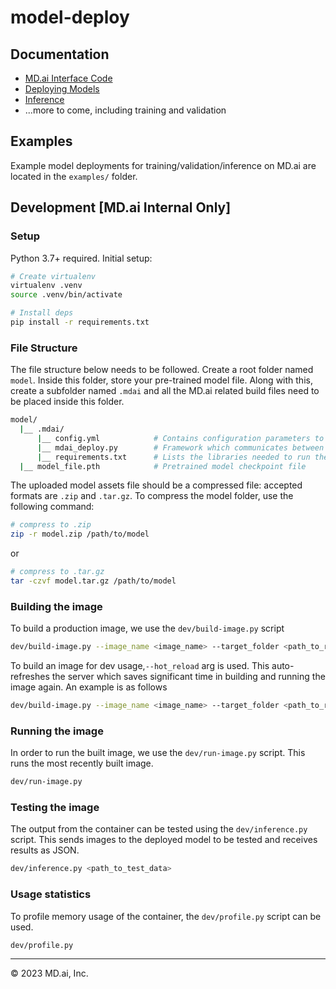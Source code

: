# model-deploy

## Documentation

- [MD.ai Interface Code](https://docs.md.ai/models/interface-code/)
- [Deploying Models](https://docs.md.ai/models/deploy-models/)
- [Inference](https://docs.md.ai/models/inference/)
- ...more to come, including training and validation

## Examples

Example model deployments for training/validation/inference on MD.ai are located in the `examples/` folder.

## Development [MD.ai Internal Only]

### Setup

Python 3.7+ required. Initial setup:

```sh
# Create virtualenv
virtualenv .venv
source .venv/bin/activate

# Install deps
pip install -r requirements.txt
```

### File Structure

The file structure below needs to be followed. Create a root folder named `model`. Inside this folder, store your pre-trained model file. Along with this, create a subfolder named `.mdai` and all the MD.ai related build files need to be placed inside this folder.

```sh
model/
  |__ .mdai/
      |__ config.yml            # Contains configuration parameters to be used during build
      |__ mdai_deploy.py        # Framework which communicates between server and model
      |__ requirements.txt      # Lists the libraries needed to run the model
  |__ model_file.pth            # Pretrained model checkpoint file
```

The uploaded model assets file should be a compressed file: accepted formats are `.zip` and `.tar.gz`. To compress the model folder, use the following command:

```sh
# compress to .zip
zip -r model.zip /path/to/model
```

or

```sh
# compress to .tar.gz
tar -czvf model.tar.gz /path/to/model
```

### Building the image

To build a production image, we use the `dev/build-image.py` script

```sh
dev/build-image.py --image_name <image_name> --target_folder <path_to_root_folder>
```

To build an image for dev usage,`--hot_reload` arg is used. This auto-refreshes the server which saves significant time in building and running the image again. An example is as follows

```sh
dev/build-image.py --image_name <image_name> --target_folder <path_to_root_folder> --hot-reload
```

### Running the image

In order to run the built image, we use the `dev/run-image.py` script. This runs the most recently built image.

```sh
dev/run-image.py
```

### Testing the image

The output from the container can be tested using the `dev/inference.py` script. This sends images to the deployed model to be tested and receives results as JSON.

```sh
dev/inference.py <path_to_test_data>
```

### Usage statistics

To profile memory usage of the container, the `dev/profile.py` script can be used.

```sh
dev/profile.py
```

---

&copy; 2023 MD.ai, Inc.
